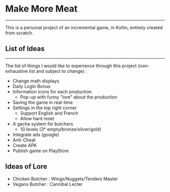 # Make More Meat
---------

This is a personal project of an incremental game, in Kotlin, entirely created from scratch.

## List of Ideas
---------

The list of things I would like to experience through this project (non-exhaustive list and subject
to change) :

* Change math displays
* Daily Login Bonus
* Information icons for each production
    * Pop-up with funny "lore" about the production
* Saving the game in real-time
* Settings in the top right corner
    * Support English and French
    * Allow hard reset
* A gacha system for butchers
  * 10 levels (3* empty/bronze/silver/gold)
* Integrate ads (google)
* Anti-Cheat
* Create APK
* Publish game on PlayStore

## Ideas of Lore

* Chicken Butcher : Wings/Nuggets/Tenders Master
* Vegans Butcher : Cannibal Lecter
